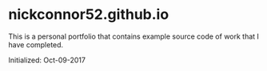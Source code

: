 # nickconnor52.github.io
This is a personal portfolio that contains example source code of work that I have completed.

Initialized: Oct-09-2017
